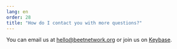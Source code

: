 ```yaml
---
lang: en
order: 28
title: "How do I contact you with more questions?"
---
```


You can email us at [hello@beetnetwork.org](mailto:hello@beetnetwork.org) or join us on [Keybase](https://keybase.io/team/beet_network.public).
